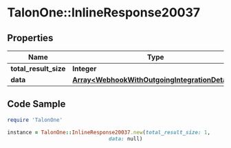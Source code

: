# TalonOne::InlineResponse20037

## Properties

Name | Type | Description | Notes
------------ | ------------- | ------------- | -------------
**total_result_size** | **Integer** |  | 
**data** | [**Array&lt;WebhookWithOutgoingIntegrationDetails&gt;**](WebhookWithOutgoingIntegrationDetails.md) |  | 

## Code Sample

```ruby
require 'TalonOne'

instance = TalonOne::InlineResponse20037.new(total_result_size: 1,
                                 data: null)
```



